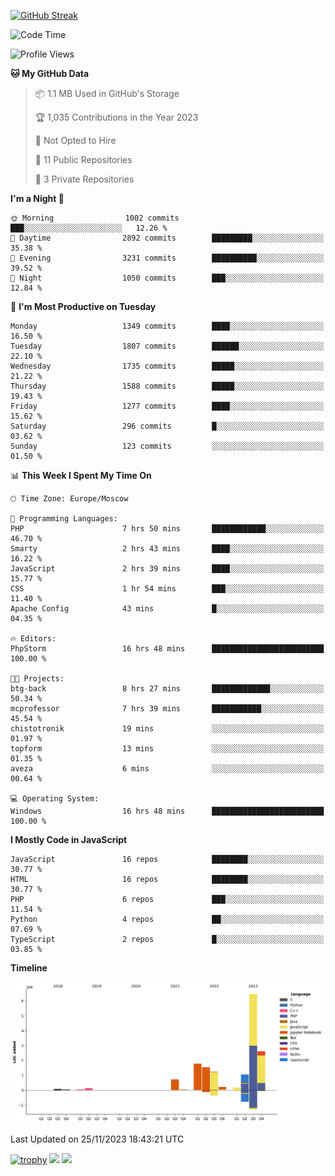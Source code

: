 [![GitHub Streak](https://github-readme-streak-stats.herokuapp.com/?user=yogik10)](https://git.io/streak-stats)
<!--START_SECTION:waka-->
![Code Time](http://img.shields.io/badge/Code%20Time-59%20hrs%2040%20mins-blue)

![Profile Views](http://img.shields.io/badge/Profile%20Views-25-blue)

**🐱 My GitHub Data** 

> 📦 1.1 MB Used in GitHub's Storage 
 > 
> 🏆 1,035 Contributions in the Year 2023
 > 
> 🚫 Not Opted to Hire
 > 
> 📜 11 Public Repositories 
 > 
> 🔑 3 Private Repositories 
 > 
**I'm a Night 🦉** 

```text
🌞 Morning                1002 commits        ███░░░░░░░░░░░░░░░░░░░░░░   12.26 % 
🌆 Daytime                2892 commits        █████████░░░░░░░░░░░░░░░░   35.38 % 
🌃 Evening                3231 commits        ██████████░░░░░░░░░░░░░░░   39.52 % 
🌙 Night                  1050 commits        ███░░░░░░░░░░░░░░░░░░░░░░   12.84 % 
```
📅 **I'm Most Productive on Tuesday** 

```text
Monday                   1349 commits        ████░░░░░░░░░░░░░░░░░░░░░   16.50 % 
Tuesday                  1807 commits        ██████░░░░░░░░░░░░░░░░░░░   22.10 % 
Wednesday                1735 commits        █████░░░░░░░░░░░░░░░░░░░░   21.22 % 
Thursday                 1588 commits        █████░░░░░░░░░░░░░░░░░░░░   19.43 % 
Friday                   1277 commits        ████░░░░░░░░░░░░░░░░░░░░░   15.62 % 
Saturday                 296 commits         █░░░░░░░░░░░░░░░░░░░░░░░░   03.62 % 
Sunday                   123 commits         ░░░░░░░░░░░░░░░░░░░░░░░░░   01.50 % 
```


📊 **This Week I Spent My Time On** 

```text
🕑︎ Time Zone: Europe/Moscow

💬 Programming Languages: 
PHP                      7 hrs 50 mins       ████████████░░░░░░░░░░░░░   46.70 % 
Smarty                   2 hrs 43 mins       ████░░░░░░░░░░░░░░░░░░░░░   16.22 % 
JavaScript               2 hrs 39 mins       ████░░░░░░░░░░░░░░░░░░░░░   15.77 % 
CSS                      1 hr 54 mins        ███░░░░░░░░░░░░░░░░░░░░░░   11.40 % 
Apache Config            43 mins             █░░░░░░░░░░░░░░░░░░░░░░░░   04.35 % 

🔥 Editors: 
PhpStorm                 16 hrs 48 mins      █████████████████████████   100.00 % 

🐱‍💻 Projects: 
btg-back                 8 hrs 27 mins       █████████████░░░░░░░░░░░░   50.34 % 
mcprofessor              7 hrs 39 mins       ███████████░░░░░░░░░░░░░░   45.54 % 
chistotronik             19 mins             ░░░░░░░░░░░░░░░░░░░░░░░░░   01.97 % 
topform                  13 mins             ░░░░░░░░░░░░░░░░░░░░░░░░░   01.35 % 
aveza                    6 mins              ░░░░░░░░░░░░░░░░░░░░░░░░░   00.64 % 

💻 Operating System: 
Windows                  16 hrs 48 mins      █████████████████████████   100.00 % 
```

**I Mostly Code in JavaScript** 

```text
JavaScript               16 repos            ████████░░░░░░░░░░░░░░░░░   30.77 % 
HTML                     16 repos            ████████░░░░░░░░░░░░░░░░░   30.77 % 
PHP                      6 repos             ███░░░░░░░░░░░░░░░░░░░░░░   11.54 % 
Python                   4 repos             ██░░░░░░░░░░░░░░░░░░░░░░░   07.69 % 
TypeScript               2 repos             █░░░░░░░░░░░░░░░░░░░░░░░░   03.85 % 
```



**Timeline**

![Lines of Code chart](https://raw.githubusercontent.com/Yogik10/Yogik10/main/assets/bar_graph.png)


 Last Updated on 25/11/2023 18:43:21 UTC
<!--END_SECTION:waka-->
[![trophy](https://github-profile-trophy.vercel.app/?username=yogik10)](https://github.com/ryo-ma/github-profile-trophy)
![](https://github-profile-summary-cards.vercel.app/api/cards/profile-details?username=yogik10&theme=solarized_dark)
![](https://github-profile-summary-cards.vercel.app/api/cards/most-commit-language?username=yogik10&theme=solarized_dark)


